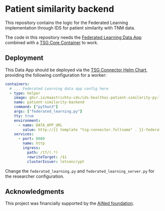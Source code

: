 # Patient similarity backend

This repository contains the logic for the Federated Learning implementation 
through IDS for patient similarity with TNM data. 

The code in this repository needs the [Federated Learning Data App](https://gitlab.com/tno-tsg/data-apps/federated-learning) 
combined with a [TSG Core Container](https://gitlab.com/tno-tsg/core-container) to work. 

## Deployment

This Data App should be deployed via the [TSG Connector Helm Chart](https://gitlab.com/tno-tsg/helm-charts/connector), 
providing the following configuration for a worker:

```yaml 
containers:
  # ... Federated Learning data app config here
  - type: helper
    image: ghcr.io/maastrichtu-cds/ids-healthai-patient-similarity-py:latest 
    name: patient-similarity-backend
    command: ["python3"]
    args: ["federated_learning.py"]
    tty: true
    environment:
      - name: DATA_APP_URL
        value: http://{{ template "tsg-connector.fullname" . }}-federated-learning-http:8080
    services:
      - port: 8080
        name: http
        ingress:
          path: /tf/(.*)
          rewriteTarget: /$1
          clusterIssuer: letsencrypt
```

Change the `federated_learning.py` and `federated_learning_server.py` for the 
researcher configuration.

## Acknowledgments

This project was financially supported by the
[AiNed foundation](https://ained.nl/over-ained/).
